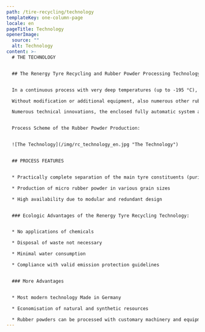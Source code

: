```yaml
---
path: /tire-recycling/technology
templateKey: one-column-page
locale: en
pageTitle: Technology
openerImage:
  source: ""
  alt: Technology
content: >-
  # THE TECHNOLOGY


  ## The Renergy Tyre Recycling and Rubber Powder Processing Technology


  In a continuous process with very deep temperatures (up to -195 °C), the Renergy RC 400/05 processes end-of life-tyres by utilising liquid nitrogen as cooling agent.\

  Without modification or additional equipment, also numerous other rubber residues can be utilised.\

  Numerous technical innovations, the enclosed fully automatic system and the patented technology ensure highest effectivity and productivity.


  Process Scheme of the Rubber Powder Production:


  ![The Technology](/img/rc_technology_en.jpg "The Technology")


  ## PROCESS FEATURES


  * Practically complete separation of the main tyre constituents (purity > 99 %)

  * Production of micro rubber powder in various grain sizes

  * High availability due to modular and redundant design


  ### Ecologic Advantages of the Renergy Tyre Recycling Technology:


  * No applications of chemicals

  * Disposal of waste not necessary

  * Minimal water consumption

  * Compliance with valid emission protection guidelines


  ### More Advantages


  * Most modern technology Made in Germany

  * Economisation of natural and synthetic resources

  * Rubber powders can be processed with customary machinery and equipment
---
```

